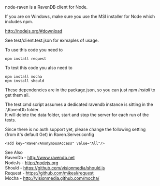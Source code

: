 node-raven is a RavenDB client for Node.


If you are on Windows, make sure you use the MSI installer for Node which includes npm.

http://nodejs.org/#download


See test/client.test.json for exmaples of usage.

To use this code you need to

```
npm install request
```

To test this code you also need to

```
npm install mocha
npm install should
```

These dependencies are in the package.json, so you can just _npm install_ to get them all.

The test.cmd script assumes a dedicated ravendb instance is sitting in the .\RavenDb folder.  
It will delete the data folder, start and stop the server for each run of the tests.

Since there is no auth support yet, please change the following setting (from it's default Get) in Raven.Server.config

```
<add key="Raven/AnonymousAccess" value="All"/>
```

See Also  
RavenDb - http://www.ravendb.net  
NodeJs - http://nodejs.org  
Should - https://github.com/visionmedia/should.js  
Request - https://github.com/mikeal/request  
Mocha - http://visionmedia.github.com/mocha/  